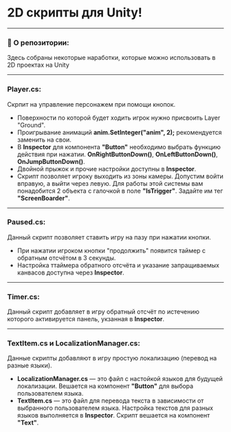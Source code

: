 # 2D скрипты для Unity!

---

### 💖 О репозитории:

Здесь собраны некоторые наработки, которые можно использовать в 2D проектах на Unity

---

### Player.cs:
Скрпит на управление персонажем при помощи кнопок. 
- Поверхности по которой будет ходить игрок нужно присвоить Layer "Ground".
- Проигрывание анимаций **anim.SetInteger("anim", 2);** рекомендуется заменить на свои.
- В **Inspector** для компонента **"Button"** необходимо выбрать функцию действия при нажатии. **OnRightButtonDown()**, **OnLeftButtonDown()**, **OnJumpButtonDown()**.
- Двойной прыжок и прочие настройки доступны в **Inspector**.
- Скрипт позволяет игроку выходить из зоны камеры. Допустим войти вправую, а выйти через левую. Для работы этой системы вам понадобится 2 объекта с галочкой в поле **"IsTrigger"**. Задайте им тег **"ScreenBoarder"**.

---

### Paused.cs:
Данный скрипт позволяет ставить игру на пазу при нажатии кнопки.
- При нажатии игроком кнопки "продолжить" появится таймер с обратным отсчётом в 3 секунды.
- Настройка ттаймера обратного отсчёта и указание запращиваемых канвасов доступна через **Inspector**.
  
---

### Timer.cs:
Данный скрипт добавляет в игру обратный отсчёт по истечению которого активируется панель, укзанная в **Inspector**.

---

### TextItem.cs и LocalizationManager.cs:
Данные скрипты добавляют в игру простую локализацию (перевод на разные языки).
- **LocalizationManager.cs** — это файл с настойкой языков для будущей локализации. Вешается на компонент **"Button"** для выбора пользователем языка.
- **TextItem.cs** — это файл для перевода текста в зависимости от выбранного пользователем языка. Настройка текстов для разных языков выполняется в **Inspector**. Скрипт вешается на компонент **"Text"**.
